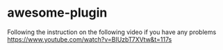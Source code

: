 # awesome-plugin
Following the instruction on the following video if you have any problems
https://www.youtube.com/watch?v=BIUzbT7XVtw&t=117s